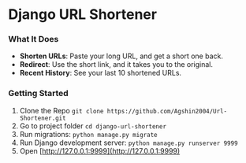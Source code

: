 # Django URL Shortener

### What It Does

- **Shorten URLs**: Paste your long URL, and get a short one back.
- **Redirect**: Use the short link, and it takes you to the original.
- **Recent History**: See your last 10 shortened URLs.

### Getting Started
1. Clone the Repo `git clone https://github.com/Agshin2004/Url-Shortener.git`
2. Go to project folder `cd django-url-shortener`
3. Run migrations: `python manage.py migrate`
4. Run Django development server: `python manage.py runserver 9999`
5. Open [http://127.0.0.1:9999](http://127.0.0.1:9999)

